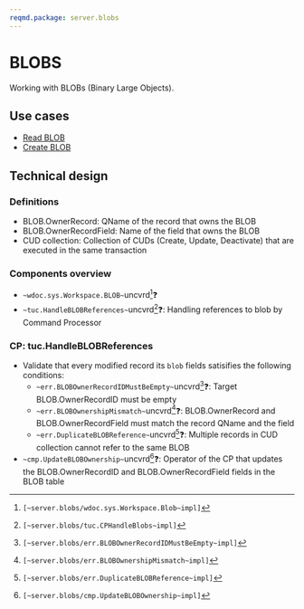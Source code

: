 ```yaml
---
reqmd.package: server.blobs
---
```


# BLOBS

Working with BLOBs (Binary Large Objects).

## Use cases

- [Read BLOB](../apiv2/read-blob.md)
- [Create BLOB](../apiv2/create-blob.md)

## Technical design

### Definitions

- BLOB.OwnerRecord: QName of the record that owns the BLOB
- BLOB.OwnerRecordField: Name of the field that owns the BLOB
- CUD collection: Collection of CUDs (Create, Update, Deactivate) that are executed in the same transaction


### Components overview

- `~wdoc.sys.Workspace.BLOB~`uncvrd[^1]❓
- `~tuc.HandleBLOBReferences~`uncvrd[^2]❓: Handling references to blob by Command Processor

### CP: tuc.HandleBLOBReferences

- Validate that every modified record its `blob` fields satisifies the following conditions:
  - `~err.BLOBOwnerRecordIDMustBeEmpty~`uncvrd[^3]❓: Target BLOB.OwnerRecordID must be empty
  - `~err.BLOBOwnershipMismatch~`uncvrd[^4]❓: BLOB.OwnerRecord and BLOB.OwnerRecordField must match the record QName and the field
  - `~err.DuplicateBLOBReference~`uncvrd[^5]❓: Multiple records in CUD collection cannot refer to the same BLOB
- `~cmp.UpdateBLOBOwnership~`uncvrd[^6]❓: Operator of the CP that updates the BLOB.OwnerRecordID and BLOB.OwnerRecordField fields in the BLOB table

[^1]: `[~server.blobs/wdoc.sys.Workspace.Blob~impl]`
[^2]: `[~server.blobs/tuc.CPHandleBlobs~impl]`
[^3]: `[~server.blobs/err.BLOBOwnerRecordIDMustBeEmpty~impl]`
[^4]: `[~server.blobs/err.BLOBOwnershipMismatch~impl]`
[^5]: `[~server.blobs/err.DuplicateBLOBReference~impl]`
[^6]: `[~server.blobs/cmp.UpdateBLOBOwnership~impl]`
